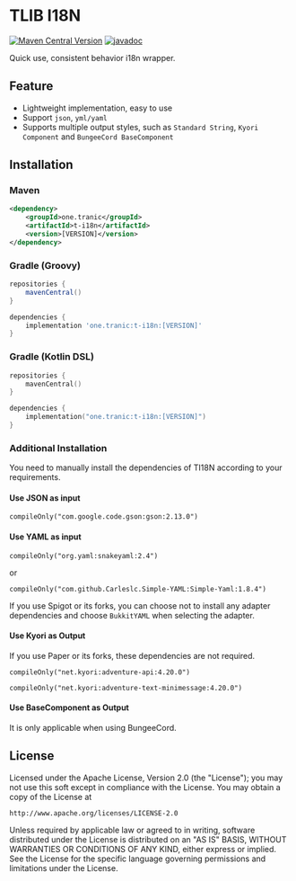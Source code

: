# TLIB I18N

[![Maven Central Version](https://img.shields.io/maven-central/v/one.tranic/t-i18n)](https://central.sonatype.com/artifact/one.tranic/t-i18n)
[![javadoc](https://javadoc.io/badge2/one.tranic/t-i18n/javadoc.svg)](https://javadoc.io/doc/one.tranic/t-i18n)

Quick use, consistent behavior i18n wrapper.

## Feature
- Lightweight implementation, easy to use
- Support `json`, `yml/yaml`
- Supports multiple output styles, such as `Standard String`, `Kyori Component` and `BungeeCord BaseComponent`

## Installation
### Maven
```xml
<dependency>
    <groupId>one.tranic</groupId>
    <artifactId>t-i18n</artifactId>
    <version>[VERSION]</version>
</dependency>
```

### Gradle (Groovy)
```groovy
repositories {
    mavenCentral()
}

dependencies {
    implementation 'one.tranic:t-i18n:[VERSION]'
}
```

### Gradle (Kotlin DSL)
```kotlin
repositories {
    mavenCentral()
}

dependencies {
    implementation("one.tranic:t-i18n:[VERSION]")
}
```

### Additional Installation
You need to manually install the dependencies of TI18N according to your requirements.

#### Use JSON as input
`compileOnly("com.google.code.gson:gson:2.13.0")`

#### Use YAML as input
`compileOnly("org.yaml:snakeyaml:2.4")`

or

`compileOnly("com.github.Carleslc.Simple-YAML:Simple-Yaml:1.8.4")`

If you use Spigot or its forks, you can choose not to install any 
adapter dependencies and choose `BukkitYAML` when selecting the 
adapter.

#### Use Kyori as Output
If you use Paper or its forks, these dependencies are not required.

`compileOnly("net.kyori:adventure-api:4.20.0")`

`compileOnly("net.kyori:adventure-text-minimessage:4.20.0")`

#### Use BaseComponent as Output
It is only applicable when using BungeeCord.

## License

Licensed under the Apache License, Version 2.0 (the "License");
you may not use this soft except in compliance with the License.
You may obtain a copy of the License at

    http://www.apache.org/licenses/LICENSE-2.0

Unless required by applicable law or agreed to in writing, software
distributed under the License is distributed on an "AS IS" BASIS,
WITHOUT WARRANTIES OR CONDITIONS OF ANY KIND, either express or implied.
See the License for the specific language governing permissions and
limitations under the License.
